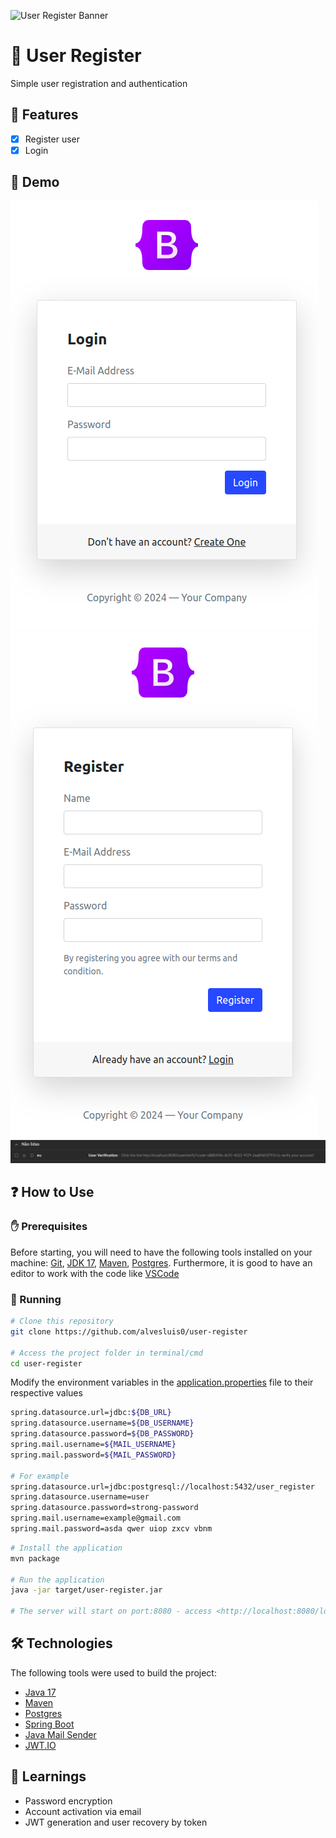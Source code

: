 ![User Register Banner](.github/banner.png)

# 👤 User Register

Simple user registration and authentication

## 📝 Features

- [x] Register user
- [x] Login

## 👾 Demo

![Login](.github/login.png)
![Register](.github/register.png)
![E-mail](.github/email.png)

## ❓ How to Use

### ✋ Prerequisites

Before starting, you will need to have the following tools installed on your machine:
[Git](https://git-scm.com), [JDK 17](https://openjdk.org/projects/jdk/17/), [Maven](https://maven.apache.org/), [Postgres](https://www.postgresql.org/). 
Furthermore, it is good to have an editor to work with the code like [VSCode](https://code.visualstudio.com/)

### 🚀 Running

```bash
# Clone this repository
git clone https://github.com/alvesluis0/user-register

# Access the project folder in terminal/cmd
cd user-register
```

Modify the environment variables in the
[application.properties](/src/main/resources/application.properties) file to their respective values

```bash
spring.datasource.url=jdbc:${DB_URL}
spring.datasource.username=${DB_USERNAME}
spring.datasource.password=${DB_PASSWORD}
spring.mail.username=${MAIL_USERNAME}
spring.mail.password=${MAIL_PASSWORD}

# For example
spring.datasource.url=jdbc:postgresql://localhost:5432/user_register
spring.datasource.username=user
spring.datasource.password=strong-password
spring.mail.username=example@gmail.com
spring.mail.password=asda qwer uiop zxcv vbnm
```

```bash
# Install the application
mvn package

# Run the application
java -jar target/user-register.jar

# The server will start on port:8080 - access <http://localhost:8080/login> to test
```

## 🛠 Technologies

The following tools were used to build the project:

- [Java 17](https://openjdk.org/projects/jdk/17/)
- [Maven](https://maven.apache.org/)
- [Postgres](https://www.postgresql.org/)
- [Spring Boot](https://spring.io/)
- [Java Mail Sender](https://www.baeldung.com/spring-email)
- [JWT.IO](https://jwt.io/)

## 🔖 Learnings

- Password encryption
- Account activation via email
- JWT generation and user recovery by token